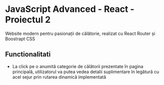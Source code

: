 # JavaScript Advanced - React - Proiectul 2
Website modern pentru pasionații de călătorie, realizat cu React Router și Boostrapt CSS

## Functionalitati

* La click pe o anumită categorie de călătorii prezentate în pagina principală, utilizatorul va putea vedea detalii suplimentare în legătură cu acel sejur prin rutarea dinamică implementată






